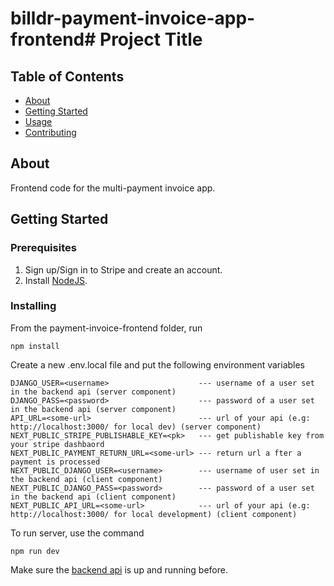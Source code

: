 # billdr-payment-invoice-app-frontend# Project Title

## Table of Contents
+ [About](#about)
+ [Getting Started](#getting_started)
+ [Usage](#usage)
+ [Contributing](../CONTRIBUTING.md)

## About <a name = "about"></a>
Frontend code for the multi-payment invoice app.

## Getting Started <a name = "getting_started"></a>

### Prerequisites

1. Sign up/Sign in to Stripe and create an account.
2. Install [NodeJS](https://nodejs.org/en/download/).


### Installing

From the payment-invoice-frontend folder, run
```
npm install
```

Create a new .env.local file and put the following environment variables
```
DJANGO_USER=<username>                    --- username of a user set in the backend api (server component)
DJANGO_PASS=<password>                    --- password of a user set in the backend api (server component)
API_URL=<some-url>                        --- url of your api (e.g: http://localhost:3000/ for local dev) (server component)
NEXT_PUBLIC_STRIPE_PUBLISHABLE_KEY=<pk>   --- get publishable key from your stripe dashbaord
NEXT_PUBLIC_PAYMENT_RETURN_URL=<some-url> --- return url a fter a payment is processed
NEXT_PUBLIC_DJANGO_USER=<username>        --- username of user set in the backend api (client component)
NEXT_PUBLIC_DJANGO_PASS=<password>        --- password of a user set in the backend api (client component)
NEXT_PUBLIC_API_URL=<some-url>            --- url of your api (e.g: http://localhost:3000/ for local development) (client component)
```

To run server, use the command
```
npm run dev
```

Make sure the [backend api](https://github.com/paterson-deshommes/billdr-paymeent-invoice-app-backend) is up and running before. 